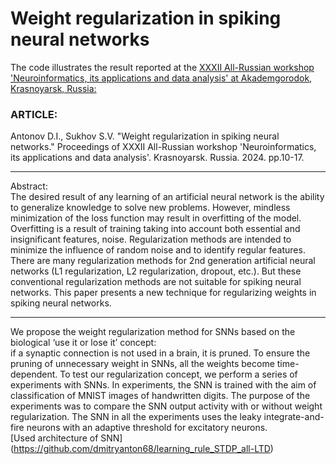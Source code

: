 # __Weight regularization in spiking neural networks__
The code illustrates the result reported at the [XXXII All-Russian workshop 'Neuroinformatics, its applications and data analysis' at Akademgorodok, Krasnoyarsk, Russia:](https://www.researchgate.net/publication/384485253_Weight_regularization_in_spiking_neural_networks)

### ARTICLE:
Antonov D.I., Sukhov S.V. "Weight regularization in spiking neural networks." Proceedings of XXXII All-Russian workshop 'Neuroinformatics, its applications and data analysis'. Krasnoyarsk. Russia. 2024. pp.10-17. 
***
Abstract:    
The desired result of any learning of an artificial neural network is the ability to generalize knowledge to solve new problems. However, mindless minimization of the loss function may result in overfitting of the model. Overfitting is a result of training taking into account both essential and insignificant features, noise. Regularization methods are intended to minimize the influence of random noise and to identify regular features. There are many regularization methods for 2nd generation artificial neural networks (L1 regularization, L2 regularization, dropout, etc.). But these conventional regularization methods are not suitable for spiking neural networks. This paper presents a new technique for regularizing weights in spiking neural networks.    
***
We propose the weight regularization method for SNNs based on the biological ‘use it or lose it’ concept:    
if a synaptic connection is not used in a brain, it is pruned. To ensure the pruning of unnecessary weight in SNNs, all the weights become time-dependent.
To test our regularization concept, we perform a series of experiments with SNNs. In experiments, the SNN is trained with the aim of classification of MNIST images of handwritten digits. The purpose of the experiments was to compare the SNN output activity with or without weight regularization. The SNN in all the experiments uses the leaky integrate-and-fire neurons with an adaptive threshold for excitatory neurons.    
[Used architecture of SNN] (https://github.com/dmitryanton68/learning_rule_STDP_all-LTD) 

